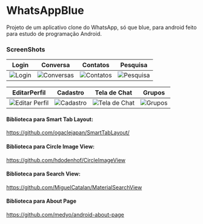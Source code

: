 # WhatsAppBlue
Projeto de um aplicativo clone do WhatsApp, só que blue, para android feito para estudo de programação Android.

### ScreenShots

| Login | Conversa | Contatos | Pesquisa |
|:-:|:-:|:-:|:-:|
| ![Login](https://imgur.com/ptrg6DR.png) | ![Conversas](https://imgur.com/fHMqpAM.png) | ![Contatos](https://imgur.com/Nwjbs1H.png) |![Pesquisa](https://imgur.com/vQ2AG6m.png) |

| EditarPerfil | Cadastro | Tela de Chat | Grupos |
|:-:|:-:|:-:|:-:|
| ![Editar Perfil](https://imgur.com/Ob8XUjE.png) | ![Cadastro](https://imgur.com/cMJy5WK.png) |![Tela de Chat](https://imgur.com/F227Zmf.png) |![Grupos](https://imgur.com/6XoTjMW.png) |

#### Biblioteca para Smart Tab Layout: 
https://github.com/ogaclejapan/SmartTabLayout/

#### Biblioteca para Circle Image View:
https://github.com/hdodenhof/CircleImageView

#### Biblioteca para Search View:
https://github.com/MiguelCatalan/MaterialSearchView

#### Biblioteca para About Page
https://github.com/medyo/android-about-page
